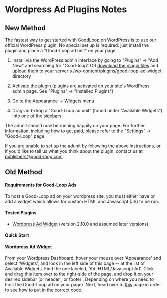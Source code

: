 # Wordpress Ad Plugins Notes #

## New Method ##

The fastest way to get started with GoodLoop on WordPress is to use our official WordPress plugin. No special set up is required: just install the plugin and place a "Good-Loop ad unit" on your page.

1) Install via the WordPress admin interface by going to "Plugins" -> "Add New" and searching for "Good-loop"
OR [download the plugin files](https://downloads.wordpress.org/plugin/good-loop-ad-widget.zip) and upload them to your server's /wp-content/plugins/good-loop-ad-widget directory 

2) Activate the plugin (plugins are activated on your site's WordPress admin page. See "Plugins" -> "Installed Plugins")

3) Go to the Appearance -> Widgets menu

4) Drag-and-drop a “Good-Loop ad unit” (found under “Available Widgets”) into one of the sidebars

The adunit should now be running happily on your page. For further information, including how to get paid, please refer to the "Settings" -> "Good-Loop" page

If you are unable to set up the adunit by following the above instructions, or if you'd like to tell us what you think about the plugin, contact us at publishers@good-loop.com.

## Old Method ##

#### Requirements for Good-Loop Ads ####
To host a Good-Loop ad on your wordpress site, you must either have or add a widget which allows for custom HTML and Javascript (JS) to be run.

#### Tested Plugins ####

* [Wordpress Ad Widget](https://en-gb.wordpress.org/plugins/ad-widget/ "Wordpress Ad Widget Page") (version 2.10.0  and assumed later versions)

#### Quick Start ####

#### Wordpress Ad Widget ####

From your Wordpress Dashboard: hover your mouse over 'Appearance' and select 'Widgets', and look in the left side of this page -- at the list of Available Widgets.  Find the one labeled, 'Ad: HTML/Javascript Ad'.  Click and drag this item over to the right-side of the page, and drop it on your desired sidebar (or header , or footer , Depending on where you need to host the Good-Loop ad on your page).  Next, head over to [this](Publishers-How-to-install-Good.Loop-on-your-site) page in order to see how to put in the correct code.
